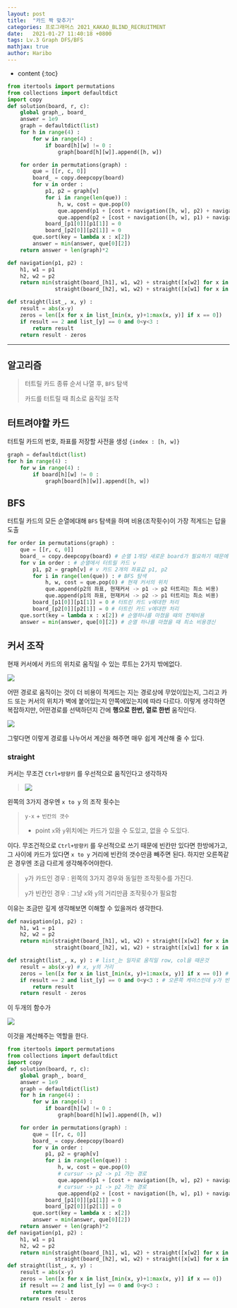 ```yaml
---
layout: post
title:  "카드 짝 맞추기"
categories: 프로그래머스 2021_KAKAO_BLIND_RECRUITMENT
date:   2021-01-27 11:40:18 +0800
tags: Lv.3 Graph DFS/BFS
mathjax: true
author: Haribo
---
```


* content
{:toc}
```python
from itertools import permutations
from collections import defaultdict
import copy
def solution(board, r, c):
    global graph_, board_
    answer = 1e9
    graph = defaultdict(list)
    for h in range(4) :
        for w in range(4) :
            if board[h][w] != 0 :
                graph[board[h][w]].append([h, w])

    for order in permutations(graph) :
        que = [[r, c, 0]]
        board_ = copy.deepcopy(board)
        for v in order :
            p1, p2 = graph[v]
            for i in range(len(que)) :
                h, w, cost = que.pop(0)
                que.append(p1 + [cost + navigation([h, w], p2) + navigation(p2, p1)])
                que.append(p2 + [cost + navigation([h, w], p1) + navigation(p1, p2)])
            board_[p1[0]][p1[1]] = 0
            board_[p2[0]][p2[1]] = 0
        que.sort(key = lambda x : x[2])
        answer = min(answer, que[0][2])
    return answer + len(graph)*2

def navigation(p1, p2) :
    h1, w1 = p1
    h2, w2 = p2
    return min(straight(board_[h1], w1, w2) + straight([x[w2] for x in board_], h1, h2), \
               straight(board_[h2], w1, w2) + straight([x[w1] for x in board_], h1, h2))

def straight(list_, x, y) : 
    result = abs(x-y)
    zeros = len([x for x in list_[min(x, y)+1:max(x, y)] if x == 0])
    if result == 2 and list_[y] == 0 and 0<y<3 :
        return result
    return result - zeros
```

---









## 알고리즘

> 터트릴 카드 종류 순서 나열 후, `BFS` 탐색
>
> 카드를 터트릴 때 최소로 움직일 조작

## 터트려야할 카드

터트릴 카드의 번호, 좌표를 저장할 사전을 생성 `{index : [h, w]}`

```python
graph = defaultdict(list)
for h in range(4) :
    for w in range(4) :
        if board[h][w] != 0 :
            graph[board[h][w]].append([h, w])
```

## BFS

터트릴 카드의 모든 순열에대해 `BFS` 탐색을 하며 비용(조작횟수)이 가장 적게드는 답을 도출

```python
for order in permutations(graph) :
    que = [[r, c, 0]]
    board_ = copy.deepcopy(board) # 순열 1개당 새로운 board가 필요하기 때문에 deepcopy
    for v in order : # 순열에서 터트릴 카드 v
        p1, p2 = graph[v] # v 카드 2개의 좌표값 p1, p2
        for i in range(len(que)) : # BFS 탐색
            h, w, cost = que.pop(0) # 현재 커서의 위치
            que.append(p2의 좌표, 현재커서 -> p1 -> p2 터트리는 최소 비용) 
            que.append(p1의 좌표, 현재커서 -> p2 -> p1 터트리는 최소 비용) 
        board_[p1[0]][p1[1]] = 0 # 터트린 카드 v에대한 처리
        board_[p2[0]][p2[1]] = 0 # 터트린 카드 v에대한 처리
    que.sort(key = lambda x : x[2]) # 순열하나를 마쳤을 때의 전체비용
    answer = min(answer, que[0][2]) # 순열 하나를 마쳤을 때 최소 비용갱신
```

## 커서 조작

현재 커서에서 카드의 위치로 움직일 수 있는 루트는 2가지 밖에없다.

![](/images/card/route.png)

어떤 경로로 움직이는 것이 더 비용이 적게드는 지는 경로상에 무었이있는지, 그리고 카드 또는 커서의 위치가 벽에 붙어있는지 안쪽에있는지에 따라 다르다. 이렇게 생각하면 복잡하지만, 어떤경로를 선택하던지 간에 **행으로 한번, 열로 한번** 움직인다. 

![](/images/card/split.png)

그렇다면 이렇게 경로를 나누어서 계산을 해주면 매우 쉽게 계산해 줄 수 있다.

### straight

커서는 무조건 `Ctrl+방향키` 를 우선적으로 움직인다고 생각하자

> ![](/images/card/zerocase.png)

왼쪽의 3가지 경우엔 `x to y` 의 조작 횟수는 

> `y-x` + `빈칸의 갯수`
>
> * point `x`와 `y`위치에는 카드가 있을 수 도있고, 없을 수 도있다.

이다. 무조건적으로 `Ctrl+방향키` 를 우선적으로 쓰기 때문에 빈칸만 있다면 한방에가고, 그 사이에 카드가 있다면 `x to y` 거리에 빈칸의 갯수만큼 빼주면 된다. 하지만 오른쪽같은 경우엔 조금 다르게 생각해주어야한다.

> `y`가 카드인 경우 : 왼쪽의 3가지 경우와 동일한 조작횟수를 가진다.
>
> `y`가 빈칸인 경우 : 그냥 `x`와 `y`의 거리만큼 조작횟수가 필요함

이유는 조금만 깊게 생각해보면 이해할 수 있을꺼라 생각한다.

```python
def navigation(p1, p2) :
    h1, w1 = p1
    h2, w2 = p2
    return min(straight(board_[h1], w1, w2) + straight([x[w2] for x in board_], h1, h2), \
               straight(board_[h2], w1, w2) + straight([x[w1] for x in board_], h1, h2))

def straight(list_, x, y) : # list_는 일자로 움직일 row, col을 때온것
    result = abs(x-y) # x, y의 거리
    zeros = len([x for x in list_[min(x, y)+1:max(x, y)] if x == 0]) # 0의 갯수
    if result == 2 and list_[y] == 0 and 0<y<3 : # 오른쪽 케이스인데 y가 빈칸인 경우
        return result
    return result - zeros
```

이 두개의 함수가

![](/images/card/p.png)

이것을 계산해주는 역할을 한다.

```python
from itertools import permutations
from collections import defaultdict
import copy
def solution(board, r, c):
    global graph_, board_
    answer = 1e9
    graph = defaultdict(list)
    for h in range(4) :
        for w in range(4) :
            if board[h][w] != 0 :
                graph[board[h][w]].append([h, w])

    for order in permutations(graph) :
        que = [[r, c, 0]]
        board_ = copy.deepcopy(board)
        for v in order :
            p1, p2 = graph[v]
            for i in range(len(que)) :
                h, w, cost = que.pop(0)
                # cursur -> p2 -> p1 가는 경로
                que.append(p1 + [cost + navigation([h, w], p2) + navigation(p2, p1)])
                # cursur -> p1 -> p2 가는 경로
                que.append(p2 + [cost + navigation([h, w], p1) + navigation(p1, p2)])
            board_[p1[0]][p1[1]] = 0
            board_[p2[0]][p2[1]] = 0
        que.sort(key = lambda x : x[2])
        answer = min(answer, que[0][2])
    return answer + len(graph)*2
def navigation(p1, p2) :
    h1, w1 = p1
    h2, w2 = p2
    return min(straight(board_[h1], w1, w2) + straight([x[w2] for x in board_], h1, h2), \
               straight(board_[h2], w1, w2) + straight([x[w1] for x in board_], h1, h2))
def straight(list_, x, y) : 
    result = abs(x-y)
    zeros = len([x for x in list_[min(x, y)+1:max(x, y)] if x == 0])
    if result == 2 and list_[y] == 0 and 0<y<3 :
        return result
    return result - zeros
```

